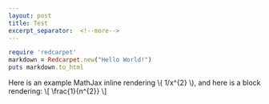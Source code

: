 ```yaml
---
layout: post
title: Test
excerpt_separator:  <!--more-->
---
```


```ruby
require 'redcarpet'
markdown = Redcarpet.new("Hello World!")
puts markdown.to_html
```

Here is an example MathJax inline rendering \\( 1/x^{2} \\), and here is a block rendering: 
\\[ \frac{1}{n^{2}} \\]
